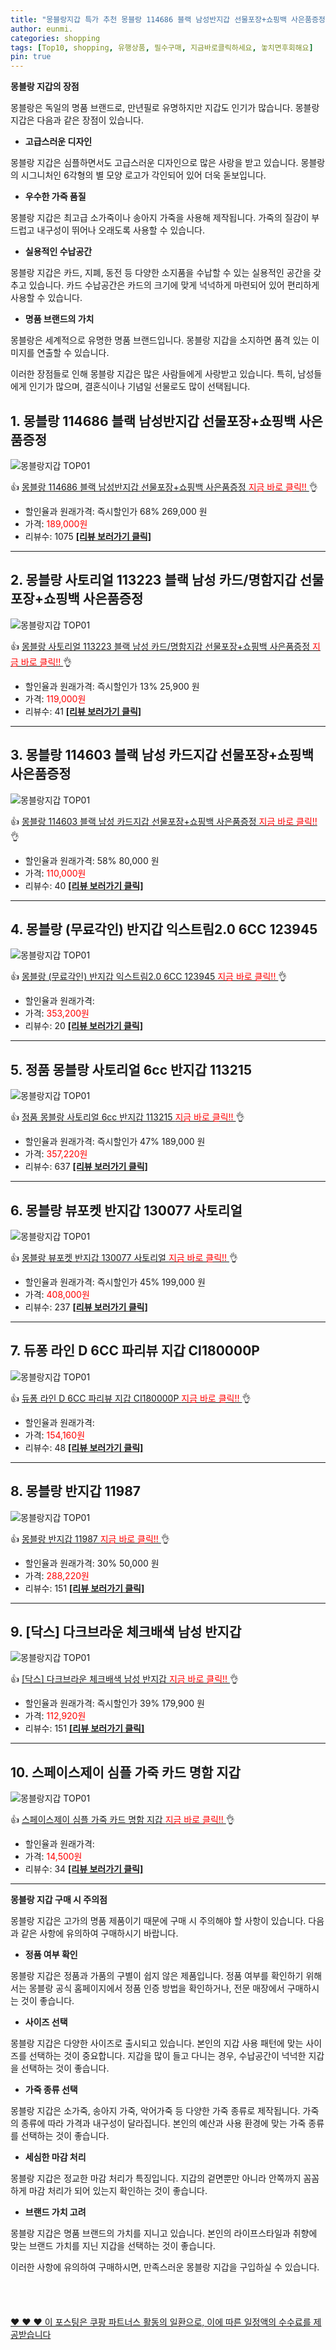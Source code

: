 ```yaml
---
title: "몽블랑지갑 특가 추천 몽블랑 114686 블랙 남성반지갑 선물포장+쇼핑백 사은품증정 비교 장점"
author: eunmi.
categories: shopping
tags: [Top10, shopping, 유행상품, 필수구매, 지금바로클릭하세요, 놓치면후회해요]
pin: true
---
```

**몽블랑 지갑의 장점**

몽블랑은 독일의 명품 브랜드로, 만년필로 유명하지만 지갑도 인기가 많습니다. 몽블랑 지갑은 다음과 같은 장점이 있습니다.

* **고급스러운 디자인**

몽블랑 지갑은 심플하면서도 고급스러운 디자인으로 많은 사랑을 받고 있습니다. 몽블랑의 시그니처인 6각형의 별 모양 로고가 각인되어 있어 더욱 돋보입니다.

* **우수한 가죽 품질**

몽블랑 지갑은 최고급 소가죽이나 송아지 가죽을 사용해 제작됩니다. 가죽의 질감이 부드럽고 내구성이 뛰어나 오래도록 사용할 수 있습니다.

* **실용적인 수납공간**

몽블랑 지갑은 카드, 지폐, 동전 등 다양한 소지품을 수납할 수 있는 실용적인 공간을 갖추고 있습니다. 카드 수납공간은 카드의 크기에 맞게 넉넉하게 마련되어 있어 편리하게 사용할 수 있습니다.

* **명품 브랜드의 가치**

몽블랑은 세계적으로 유명한 명품 브랜드입니다. 몽블랑 지갑을 소지하면 품격 있는 이미지를 연출할 수 있습니다.

이러한 장점들로 인해 몽블랑 지갑은 많은 사람들에게 사랑받고 있습니다. 특히, 남성들에게 인기가 많으며, 결혼식이나 기념일 선물로도 많이 선택됩니다.

   

## 1. 몽블랑 114686 블랙 남성반지갑 선물포장+쇼핑백 사은품증정

![몽블랑지갑 TOP01](https://thumbnail6.coupangcdn.com/thumbnails/remote/230x230ex/image/vendor_inventory/c4ae/abe2b53dee43e5b87080aaf49c39c4e86b3bef7660ea4eb74708c9078768.jpg)


👍 [몽블랑 114686 블랙 남성반지갑 선물포장+쇼핑백 사은품증정 <font color=red> 지금 바로 클릭!! </font> ](https://link.coupang.com/re/AFFSDP?lptag=AF3617701&subid=GithubCoopas&pageKey=7109332176&traceid=V0-153&itemId=17768329524&vendorItemId=84932566751) 👌 


- 할인율과 원래가격: 즉시할인가 68%  269,000   원
- 가격: <span style='color:red'>189,000원</span>
- 리뷰수: 1075  [**[리뷰 보러가기 클릭]**](https://link.coupang.com/re/AFFSDP?lptag=AF3617701&subid=GithubCoopas&pageKey=7109332176&traceid=V0-153&itemId=17768329524&vendorItemId=84932566751)

---


   

## 2. 몽블랑 사토리얼 113223 블랙 남성 카드/명함지갑 선물포장+쇼핑백 사은품증정

![몽블랑지갑 TOP01](https://thumbnail8.coupangcdn.com/thumbnails/remote/230x230ex/image/vendor_inventory/5a46/1f472c60a11f57ed3faa60af3c3c33f6c03d33bb36dae5344aff1bcda72c.jpg)


👍 [몽블랑 사토리얼 113223 블랙 남성 카드/명함지갑 선물포장+쇼핑백 사은품증정 <font color=red> 지금 바로 클릭!! </font> ](https://link.coupang.com/re/AFFSDP?lptag=AF3617701&subid=GithubCoopas&pageKey=7262021629&traceid=V0-153&itemId=18499894468&vendorItemId=85639210215) 👌 


- 할인율과 원래가격: 즉시할인가 13%  25,900   원
- 가격: <span style='color:red'>119,000원</span>
- 리뷰수: 41  [**[리뷰 보러가기 클릭]**](https://link.coupang.com/re/AFFSDP?lptag=AF3617701&subid=GithubCoopas&pageKey=7262021629&traceid=V0-153&itemId=18499894468&vendorItemId=85639210215)

---


   

## 3. 몽블랑 114603 블랙 남성 카드지갑 선물포장+쇼핑백 사은품증정

![몽블랑지갑 TOP01](https://thumbnail10.coupangcdn.com/thumbnails/remote/230x230ex/image/vendor_inventory/f445/24e036f27cc73d5fe9bdb66778fb205450e87c250111236c7e5ad9c966fe.jpg)


👍 [몽블랑 114603 블랙 남성 카드지갑 선물포장+쇼핑백 사은품증정 <font color=red> 지금 바로 클릭!! </font> ](https://link.coupang.com/re/AFFSDP?lptag=AF3617701&subid=GithubCoopas&pageKey=7109342072&traceid=V0-153&itemId=17768376527&vendorItemId=84932612718) 👌 


- 할인율과 원래가격: 58%  80,000   원
- 가격: <span style='color:red'>110,000원</span>
- 리뷰수: 40  [**[리뷰 보러가기 클릭]**](https://link.coupang.com/re/AFFSDP?lptag=AF3617701&subid=GithubCoopas&pageKey=7109342072&traceid=V0-153&itemId=17768376527&vendorItemId=84932612718)

---


   

## 4. 몽블랑 (무료각인) 반지갑 익스트림2.0 6CC 123945

![몽블랑지갑 TOP01](https://thumbnail9.coupangcdn.com/thumbnails/remote/230x230ex/image/vendor_inventory/610a/d8e8be8eb34aa99abc31472971298ec922bfd6410e1005c48977a81ac745.jpg)


👍 [몽블랑 (무료각인) 반지갑 익스트림2.0 6CC 123945 <font color=red> 지금 바로 클릭!! </font> ](https://link.coupang.com/re/AFFSDP?lptag=AF3617701&subid=GithubCoopas&pageKey=2246612732&traceid=V0-153&itemId=3838821056&vendorItemId=74427262948) 👌 


- 할인율과 원래가격: 
- 가격: <span style='color:red'>353,200원</span>
- 리뷰수: 20  [**[리뷰 보러가기 클릭]**](https://link.coupang.com/re/AFFSDP?lptag=AF3617701&subid=GithubCoopas&pageKey=2246612732&traceid=V0-153&itemId=3838821056&vendorItemId=74427262948)

---


   

## 5. 정품 몽블랑 사토리얼 6cc 반지갑 113215

![몽블랑지갑 TOP01](https://thumbnail10.coupangcdn.com/thumbnails/remote/230x230ex/image/vendor_inventory/9bb2/503ce3e46b8514a3bb6a68874527b431e91639618ddde64d463f38b3bc35.jpg)


👍 [정품 몽블랑 사토리얼 6cc 반지갑 113215 <font color=red> 지금 바로 클릭!! </font> ](https://link.coupang.com/re/AFFSDP?lptag=AF3617701&subid=GithubCoopas&pageKey=6184863200&traceid=V0-153&itemId=12168749703&vendorItemId=71445454094) 👌 


- 할인율과 원래가격: 즉시할인가 47%  189,000   원
- 가격: <span style='color:red'>357,220원</span>
- 리뷰수: 637  [**[리뷰 보러가기 클릭]**](https://link.coupang.com/re/AFFSDP?lptag=AF3617701&subid=GithubCoopas&pageKey=6184863200&traceid=V0-153&itemId=12168749703&vendorItemId=71445454094)

---


   

## 6. 몽블랑 뷰포켓 반지갑 130077 사토리얼

![몽블랑지갑 TOP01](https://thumbnail9.coupangcdn.com/thumbnails/remote/230x230ex/image/vendor_inventory/127e/8546644cc99d8179dae52b8d548104f50c0e3956427bdc0098c4f0068d2d.jpg)


👍 [몽블랑 뷰포켓 반지갑 130077 사토리얼 <font color=red> 지금 바로 클릭!! </font> ](https://link.coupang.com/re/AFFSDP?lptag=AF3617701&subid=GithubCoopas&pageKey=7402930968&traceid=V0-153&itemId=19164784527&vendorItemId=86283210639) 👌 


- 할인율과 원래가격: 즉시할인가 45%  199,000   원
- 가격: <span style='color:red'>408,000원</span>
- 리뷰수: 237  [**[리뷰 보러가기 클릭]**](https://link.coupang.com/re/AFFSDP?lptag=AF3617701&subid=GithubCoopas&pageKey=7402930968&traceid=V0-153&itemId=19164784527&vendorItemId=86283210639)

---


   

## 7. 듀퐁 라인 D 6CC 파리뷰 지갑 CI180000P

![몽블랑지갑 TOP01](https://thumbnail9.coupangcdn.com/thumbnails/remote/230x230ex/image/retail/images/2021/05/12/17/2/9bccdf6e-3c6a-455c-baa9-5c1e02747571.jpg)


👍 [듀퐁 라인 D 6CC 파리뷰 지갑 CI180000P <font color=red> 지금 바로 클릭!! </font> ](https://link.coupang.com/re/AFFSDP?lptag=AF3617701&subid=GithubCoopas&pageKey=5499096488&traceid=V0-153&itemId=8538056873&vendorItemId=75825461573) 👌 


- 할인율과 원래가격: 
- 가격: <span style='color:red'>154,160원</span>
- 리뷰수: 48  [**[리뷰 보러가기 클릭]**](https://link.coupang.com/re/AFFSDP?lptag=AF3617701&subid=GithubCoopas&pageKey=5499096488&traceid=V0-153&itemId=8538056873&vendorItemId=75825461573)

---


   

## 8. 몽블랑 반지갑 11987

![몽블랑지갑 TOP01](https://thumbnail7.coupangcdn.com/thumbnails/remote/230x230ex/image/vendor_inventory/fcd0/977d3441af9c859aa5b35ebde005b3e0f7fe3f646ec86479fc2650b59b60.jpg)


👍 [몽블랑 반지갑 11987 <font color=red> 지금 바로 클릭!! </font> ](https://link.coupang.com/re/AFFSDP?lptag=AF3617701&subid=GithubCoopas&pageKey=300166039&traceid=V0-153&itemId=945156766&vendorItemId=71155136557) 👌 


- 할인율과 원래가격: 30%  50,000   원
- 가격: <span style='color:red'>288,220원</span>
- 리뷰수: 151  [**[리뷰 보러가기 클릭]**](https://link.coupang.com/re/AFFSDP?lptag=AF3617701&subid=GithubCoopas&pageKey=300166039&traceid=V0-153&itemId=945156766&vendorItemId=71155136557)

---


   

## 9. [닥스] 다크브라운 체크배색 남성 반지갑

![몽블랑지갑 TOP01](https://thumbnail7.coupangcdn.com/thumbnails/remote/230x230ex/image/vendor_inventory/2628/ca2167c7d3b5ca7e01898a11b018c758e7d114247ec1ce4b6e7956f0f27c.jpg)


👍 [[닥스] 다크브라운 체크배색 남성 반지갑 <font color=red> 지금 바로 클릭!! </font> ](https://link.coupang.com/re/AFFSDP?lptag=AF3617701&subid=GithubCoopas&pageKey=6055207576&traceid=V0-153&itemId=11112633025&vendorItemId=86124420025) 👌 


- 할인율과 원래가격: 즉시할인가 39%  179,900   원
- 가격: <span style='color:red'>112,920원</span>
- 리뷰수: 151  [**[리뷰 보러가기 클릭]**](https://link.coupang.com/re/AFFSDP?lptag=AF3617701&subid=GithubCoopas&pageKey=6055207576&traceid=V0-153&itemId=11112633025&vendorItemId=86124420025)

---


   

## 10. 스페이스제이 심플 가죽 카드 명함 지갑

![몽블랑지갑 TOP01](https://thumbnail8.coupangcdn.com/thumbnails/remote/230x230ex/image/vendor_inventory/db85/d44cb402c4789b2c45a56ff47aaaeda42eb0f05c4e92dee925e91a545d54.jpg)


👍 [스페이스제이 심플 가죽 카드 명함 지갑 <font color=red> 지금 바로 클릭!! </font> ](https://link.coupang.com/re/AFFSDP?lptag=AF3617701&subid=GithubCoopas&pageKey=7657150083&traceid=V0-153&itemId=20389984855&vendorItemId=87472831598) 👌 


- 할인율과 원래가격: 
- 가격: <span style='color:red'>14,500원</span>
- 리뷰수: 34  [**[리뷰 보러가기 클릭]**](https://link.coupang.com/re/AFFSDP?lptag=AF3617701&subid=GithubCoopas&pageKey=7657150083&traceid=V0-153&itemId=20389984855&vendorItemId=87472831598)

---
**몽블랑 지갑 구매 시 주의점**

몽블랑 지갑은 고가의 명품 제품이기 때문에 구매 시 주의해야 할 사항이 있습니다. 다음과 같은 사항에 유의하여 구매하시기 바랍니다.

* **정품 여부 확인**

몽블랑 지갑은 정품과 가품의 구별이 쉽지 않은 제품입니다. 정품 여부를 확인하기 위해서는 몽블랑 공식 홈페이지에서 정품 인증 방법을 확인하거나, 전문 매장에서 구매하시는 것이 좋습니다.

* **사이즈 선택**

몽블랑 지갑은 다양한 사이즈로 출시되고 있습니다. 본인의 지갑 사용 패턴에 맞는 사이즈를 선택하는 것이 중요합니다. 지갑을 많이 들고 다니는 경우, 수납공간이 넉넉한 지갑을 선택하는 것이 좋습니다.

* **가죽 종류 선택**

몽블랑 지갑은 소가죽, 송아지 가죽, 악어가죽 등 다양한 가죽 종류로 제작됩니다. 가죽의 종류에 따라 가격과 내구성이 달라집니다. 본인의 예산과 사용 환경에 맞는 가죽 종류를 선택하는 것이 좋습니다.

* **세심한 마감 처리**

몽블랑 지갑은 정교한 마감 처리가 특징입니다. 지갑의 겉면뿐만 아니라 안쪽까지 꼼꼼하게 마감 처리가 되어 있는지 확인하는 것이 좋습니다.

* **브랜드 가치 고려**

몽블랑 지갑은 명품 브랜드의 가치를 지니고 있습니다. 본인의 라이프스타일과 취향에 맞는 브랜드 가치를 지닌 지갑을 선택하는 것이 좋습니다.

이러한 사항에 유의하여 구매하시면, 만족스러운 몽블랑 지갑을 구입하실 수 있습니다.<br><br><br><br><br> [ ❤ ❤ ❤ 이 포스팅은 쿠팡 파트너스 활동의 일환으로, 이에 따른 일정액의 수수료를 제공받습니다](https://link.coupang.com/a/bcEFyh)